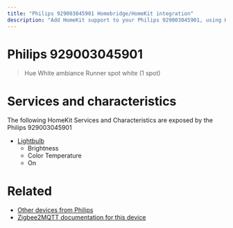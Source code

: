 ```yaml
---
title: "Philips 929003045901 Homebridge/HomeKit integration"
description: "Add HomeKit support to your Philips 929003045901, using Homebridge, Zigbee2MQTT and homebridge-z2m."
---
```

<!---
This file has been GENERATED using src/docgen/docgen.ts
DO NOT EDIT THIS FILE MANUALLY!
-->
# Philips 929003045901
> Hue White ambiance Runner spot white (1 spot)


# Services and characteristics
The following HomeKit Services and Characteristics are exposed by
the Philips 929003045901

* [Lightbulb](../../light.md)
  * Brightness
  * Color Temperature
  * On


# Related
* [Other devices from Philips](../index.md#philips)
* [Zigbee2MQTT documentation for this device](https://www.zigbee2mqtt.io/devices/929003045901.html)